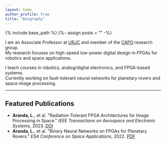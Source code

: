 ```yaml
---
layout: home
author_profile: true
title: "Biography"
---
```


{% include base_path %} {%- assign posts = "" -%}

<div id="home"></div>

I am an Associate Professor at [URJC](https://gestion2.urjc.es/pdi/ver/luis.aranda) and member of the [CAPO](https://caporesearch.es/) research group.  
My research focuses on high-speed low-power digital design in FPGAs for robotics and space applications.

I teach courses in robotics, analog/digital electronics, and FPGA-based systems.  
Currently working on fault-tolerant neural networks for planetary rovers and space image processing.

---

<div id="publications"></div>

## Featured Publications

- **Aranda, L.**, et al. "Radiation-Tolerant FPGA Architectures for Image Processing in Space." *IEEE Transactions on Aerospace and Electronic Systems*, 2023. [DOI](https://doi.org/xxx)
- **Aranda, L.**, et al. "Binary Neural Networks on FPGAs for Planetary Rovers." *ESA Conference on Space Applications*, 2022. [PDF](link)
